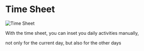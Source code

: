 # Time Sheet

![Time Sheet](/timesheet.png)

With the time sheet, you can inset you daily activities manually,

not only for the current day, but also for the other days